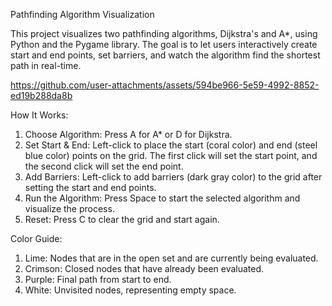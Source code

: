 Pathfinding Algorithm Visualization

This project visualizes two pathfinding algorithms, Dijkstra's and A*, using Python and the Pygame library. The goal is to let users interactively create start and end points, set barriers, and watch the algorithm find the shortest path in real-time.

https://github.com/user-attachments/assets/594be966-5e59-4992-8852-ed19b288da8b

How It Works:
1. Choose Algorithm: Press A for A* or D for Dijkstra.
2. Set Start & End: Left-click to place the start (coral color) and end (steel blue color) points on the grid. The first click will set the start point, and the second click will set the end point.
3. Add Barriers: Left-click to add barriers (dark gray color) to the grid after setting the start and end points.
4. Run the Algorithm: Press Space to start the selected algorithm and visualize the process.
5. Reset: Press C to clear the grid and start again.

Color Guide:
1. Lime: Nodes that are in the open set and are currently being evaluated.
2. Crimson: Closed nodes that have already been evaluated.
3. Purple: Final path from start to end.
4. White: Unvisited nodes, representing empty space.
